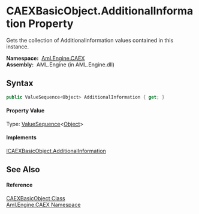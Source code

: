 CAEXBasicObject.AdditionalInformation Property
==============================================
Gets the collection of AdditionalInformation values contained in this instance.

  **Namespace:**  [Aml.Engine.CAEX][1]  
  **Assembly:**  AML.Engine (in AML.Engine.dll)

Syntax
------

```csharp
public ValueSequence<Object> AdditionalInformation { get; }
```

#### Property Value
Type: [ValueSequence][2]&lt;[Object][3]>
#### Implements
[ICAEXBasicObject.AdditionalInformation][4]  


See Also
--------

#### Reference
[CAEXBasicObject Class][5]  
[Aml.Engine.CAEX Namespace][1]  

[1]: ../README.md
[2]: ../ValueSequence_1/README.md
[3]: https://docs.microsoft.com/dotnet/api/system.object
[4]: ../ICAEXBasicObject/AdditionalInformation.md
[5]: README.md
[6]: https://www.automationml.org
[7]: ../../icons/logoShade.png